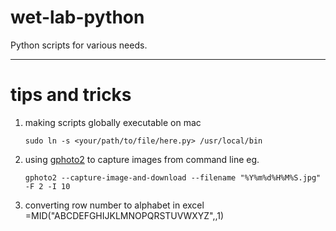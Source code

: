 # wet-lab-python
Python scripts for various needs.

------
# tips and tricks
1. making scripts globally executable on mac
   ```
   sudo ln -s <your/path/to/file/here.py> /usr/local/bin
   ```
2. using [gphoto2](http://gphoto.org/) to capture images from command line eg.
   ```
   gphoto2 --capture-image-and-download --filename "%Y%m%d%H%M%S.jpg" -F 2 -I 10
   ```
3. converting row number to alphabet in excel
   =MID("ABCDEFGHIJKLMNOPQRSTUVWXYZ",<cell value>,1)
